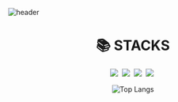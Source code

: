 ![header](https://capsule-render.vercel.app/api?type=waving&color=auto&height=200&section=header&text=Hojun-GitHub&fontSize=50&animation=twinkling)<br>

<!--내용 부분-->
<div align=center><h1>📚 STACKS</h1></div>
<div align="center">
  <img src="https://img.shields.io/badge/java-007396?style=for-the-badge&logo=java&logoColor=white"/>&nbsp
  <img src="https://img.shields.io/badge/mysql-4479A1?style=for-the-badge&logo=mysql&logoColor=white"/>&nbsp
  <img src="https://img.shields.io/badge/spring-6DB33F?style=for-the-badge&logo=spring&logoColor=white">&nbsp
  <img src="https://img.shields.io/badge/github-181717?style=for-the-badge&logo=github&logoColor=white">&nbsp

   ![Top Langs](https://github-readme-stats.vercel.app/api/top-langs/?username=lehojun&layout=compact)

</div>



